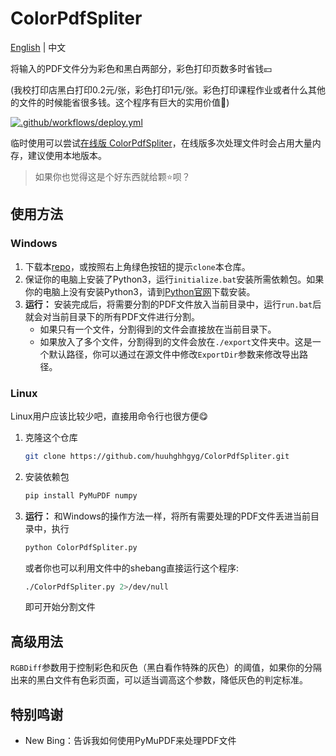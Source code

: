 # ColorPdfSpliter

[English](README_EN.md) | 中文

将输入的PDF文件分为彩色和黑白两部分，彩色打印页数多时省钱💴

(我校打印店黑白打印0.2元/张，彩色打印1元/张。彩色打印课程作业或者什么其他的文件的时候能省很多钱。这个程序有巨大的实用价值🤑)

[![.github/workflows/deploy.yml](https://github.com/huuhghhgyg/ColorPdfSpliter/actions/workflows/deploy.yml/badge.svg?branch=web)](https://colorpdfspliter.pages.dev/)

临时使用可以尝试[在线版 ColorPdfSpliter](https://colorpdfspliter.pages.dev)，在线版多次处理文件时会占用大量内存，建议使用本地版本。

> 如果你也觉得这是个好东西就给颗⭐呗？

## 使用方法
### Windows
1. 下载本[repo](https://github.com/huuhghhgyg/ColorPdfSpliter/archive/refs/heads/main.zip)，或按照右上角绿色按钮的提示`clone`本仓库。
2. 保证你的电脑上安装了Python3，运行`initialize.bat`安装所需依赖包。如果你的电脑上没有安装Python3，请到[Python官网](https://www.python.org/downloads/)下载安装。
3. **运行：** 安装完成后，将需要分割的PDF文件放入当前目录中，运行`run.bat`后就会对当前目录下的所有PDF文件进行分割。
   * 如果只有一个文件，分割得到的文件会直接放在当前目录下。
   * 如果放入了多个文件，分割得到的文件会放在`./export`文件夹中。这是一个默认路径，你可以通过在源文件中修改`ExportDir`参数来修改导出路径。

### Linux
Linux用户应该比较少吧，直接用命令行也很方便😋

1. 克隆这个仓库
    ```sh
    git clone https://github.com/huuhghhgyg/ColorPdfSpliter.git
    ```

2. 安装依赖包
    ```sh
    pip install PyMuPDF numpy
    ```

3. **运行：** 和Windows的操作方法一样，将所有需要处理的PDF文件丢进当前目录中，执行
   ```sh
   python ColorPdfSpliter.py
   ```

   或者你也可以利用文件中的shebang直接运行这个程序:
   ```sh
   ./ColorPdfSpliter.py 2>/dev/null
   ```
   
   即可开始分割文件

## 高级用法
`RGBDiff`参数用于控制彩色和灰色（黑白看作特殊的灰色）的阈值，如果你的分隔出来的黑白文件有色彩页面，可以适当调高这个参数，降低灰色的判定标准。

## 特别鸣谢
* New Bing：告诉我如何使用PyMuPDF来处理PDF文件
